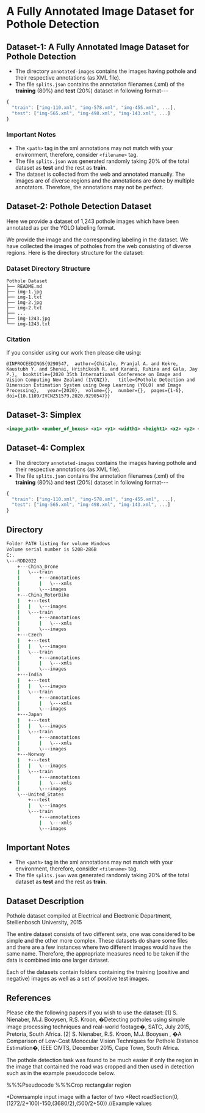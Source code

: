 # A Fully Annotated Image Dataset for Pothole Detection

## Dataset-1: A Fully Annotated Image Dataset for Pothole Detection

- The directory `annotated-images` contains the images having pothole and their respective annotations (as XML file).
- The file `splits.json` contains the annotation filenames (.xml) of the **training** (80%) and **test** (20%) dataset in following format---

```javascript
{
  "train": ["img-110.xml", "img-578.xml", "img-455.xml", ...],
  "test": ["img-565.xml", "img-498.xml", "img-143.xml", ...]
}
```

### Important Notes

- The `<path>` tag in the xml annotations may not match with your environment, therefore, consider `<filename>` tag.
- The file `splits.json` was generated randomly taking 20% of the total dataset as **test** and the rest as **train**.
- The dataset is collected from the web and annotated manually. The images are of diverse regions and the annotations are done by multiple annotators. Therefore, the annotations may not be perfect.

## Dataset-2: Pothole Detection Dataset

Here we provide a dataset of 1,243 pothole images which have been annotated as per the YOLO labeling format.

We provide the image and the corresponding labeling in the dataset. We have collected the images of potholes from the web consisting of diverse regions. Here is the directory structure for the dataset:

### Dataset Directory Structure

```plaintext
Pothole Dataset
├── README.md
├── img-1.jpg
├── img-1.txt
├── img-2.jpg
├── img-2.txt
├── ...
├── img-1243.jpg
└── img-1243.txt
```

### Citation

If you consider using our work then please cite using:

```openbib
@INPROCEEDINGS{9290547,  author={Chitale, Pranjal A. and Kekre, Kaustubh Y. and Shenai, Hrishikesh R. and Karani, Ruhina and Gala, Jay P.},  booktitle={2020 35th International Conference on Image and Vision Computing New Zealand (IVCNZ)},   title={Pothole Detection and Dimension Estimation System using Deep Learning (YOLO) and Image Processing},   year={2020},  volume={},  number={},  pages={1-6},  doi={10.1109/IVCNZ51579.2020.9290547}}
```

## Dataset-3: Simplex

```xml
<image_path> <number_of_boxes> <x1> <y1> <width1> <height1> <x2> <y2> <width2> <height2> ...
```

## Dataset-4: Complex



- The directory `annotated-images` contains the images having pothole and their respective annotations (as XML file).
- The file `splits.json` contains the annotation filenames (.xml) of the **training** (80%) and **test** (20%) dataset in following format---

```javascript
{
  "train": ["img-110.xml", "img-578.xml", "img-455.xml", ...],
  "test": ["img-565.xml", "img-498.xml", "img-143.xml", ...]
}
```

## Directory 

```bash
Folder PATH listing for volume Windows
Volume serial number is 520B-286B
C:.
\---RDD2022
    +---China_Drone
    |   \---train
    |       +---annotations
    |       |   \---xmls
    |       \---images
    +---China_MotorBike
    |   +---test
    |   |   \---images
    |   \---train
    |       +---annotations
    |       |   \---xmls
    |       \---images
    +---Czech
    |   +---test
    |   |   \---images
    |   \---train
    |       +---annotations
    |       |   \---xmls
    |       \---images
    +---India
    |   +---test
    |   |   \---images
    |   \---train
    |       +---annotations
    |       |   \---xmls
    |       \---images
    +---Japan
    |   +---test
    |   |   \---images
    |   \---train
    |       +---annotations
    |       |   \---xmls
    |       \---images
    +---Norway
    |   +---test
    |   |   \---images
    |   \---train
    |       +---annotations
    |       |   \---xmls
    |       \---images
    \---United_States
        +---test
        |   \---images
        \---train
            +---annotations
            |   \---xmls
            \---images
```

## Important Notes

- The `<path>` tag in the xml annotations may not match with your environment, therefore, consider `<filename>` tag.
- The file `splits.json` was generated randomly taking 20% of the total dataset as **test** and the rest as **train**.

## Dataset Description

Pothole dataset compiled at Electrical and Electronic Department, Stelllenbosch University, 2015

The entire dataset consists of two different sets, one was considered to be simple and the other more complex.
These datasets do share some files and there are a few instances where two different images would have the same name.
Therefore, the appropriate measures need to be taken if the data is combined into one larger dataset.

Each of the datasets contain folders containing the training (positive and negative) images as well as a set of positive test images.

## References

Please cite the following papers if you wish to use the dataset:
[1] S. Nienaber, M.J. Booysen, R.S. Kroon, �Detecting potholes using simple image processing techniques and real-world footage�, SATC, July 2015, Pretoria, South Africa.
[2] S. Nienaber, R.S. Kroon, M.J. Booysen , �A Comparison of Low-Cost Monocular Vision Techniques for Pothole Distance Estimation�, IEEE CIVTS, December 2015, Cape Town, South Africa.

The pothole detection task was found to be much easier if only the region in the image that contained the road was cropped and then used in detection such
as in the example pseudocode below.

%%%Pseudocode
%%%Crop rectangular region

*Downsample input image with a factor of two
*Rect roadSection(0,(1272/2+100)-150,(3680/2),(500/2+50))  //Example values


